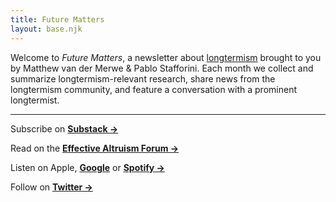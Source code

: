 ```yaml
---
title: Future Matters
layout: base.njk
---
```


Welcome to *Future Matters*, a newsletter about [longtermism](https://longtermism.com/) brought to you by Matthew van der Merwe & Pablo Stafforini. Each month we collect and summarize longtermism-relevant research, share news from the longtermism community, and feature a conversation with a prominent longtermist.

<hr />

Subscribe on **[Substack &rarr;](https://futurematters.substack.com/)**

Read on the **[Effective Altruism Forum &rarr;](https://forum.effectivealtruism.org/s/Y7rCDmxRbrrKBT9Bo)**

Listen on Apple, **[Google](https://podcasts.google.com/feed/aHR0cHM6Ly9hdWRpby5iZXlvbmR3b3Jkcy5pby9mLzEzNjc1LzQyMDk2L3JlYWRfOGUxNmRlMTBjOTg2NmM1YzZmYjg4YzBlNzQwODFiNmI/episode/YTI0Zjk2ODEtMDJkOC00MzUwLWIxYzQtYzY2ODExOTJiYTMx)** or **[Spotify &rarr;](https://open.spotify.com/show/0BqnSL1oa9XBhhE3zh8rbo)**

Follow on **[Twitter &rarr;](https://twitter.com/FutureMatters_)**
